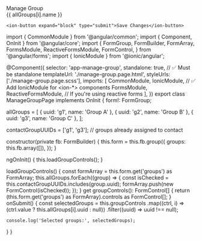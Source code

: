 <ion-header>
  <ion-toolbar>
    <ion-title>Manage Group</ion-title>
  </ion-toolbar>
</ion-header>

<ion-content>
  <form [formGroup]="form" (ngSubmit)="onSubmit()">
    <ion-list>
      <ion-item *ngFor="let group of groupControls; let i = index">
        <ion-label>{{ allGroups[i].name }}</ion-label>
        <ion-checkbox slot="end" [formControl]="group"></ion-checkbox>
      </ion-item>
    </ion-list>

    <ion-button expand="block" type="submit">Save Changes</ion-button>
  </form>
</ion-content>


import { CommonModule } from '@angular/common';
import { Component, OnInit } from '@angular/core';
import {
  FormGroup,
  FormBuilder,
  FormArray,
  FormsModule,
  ReactiveFormsModule,
  FormControl,
} from '@angular/forms';
import { IonicModule } from '@ionic/angular';

@Component({
  selector: 'app-manage-group',
  standalone: true, // ✅ Must be standalone
  templateUrl: './manage-group.page.html',
  styleUrls: ['./manage-group.page.scss'],
  imports: [
    CommonModule,
    IonicModule, // ✅ Add IonicModule for <ion-*> components
    FormsModule,
    ReactiveFormsModule, // If you're using reactive forms
  ],
})
export class ManageGroupPage implements OnInit {
  form!: FormGroup;

  allGroups = [
    { uuid: 'g1', name: 'Group A' },
    { uuid: 'g2', name: 'Group B' },
    { uuid: 'g3', name: 'Group C' },
  ];

  contactGroupUUIDs = ['g1', 'g3']; // groups already assigned to contact

  constructor(private fb: FormBuilder) {
    this.form = this.fb.group({
      groups: this.fb.array([]),
    });
  }

  ngOnInit() {
    this.loadGroupControls();
  }

  loadGroupControls() {
    const formArray = this.form.get('groups') as FormArray;
    this.allGroups.forEach((group) => {
      const isChecked = this.contactGroupUUIDs.includes(group.uuid);
      formArray.push(new FormControl(isChecked));
    });
  }
  get groupControls(): FormControl[] {
    return (this.form.get('groups') as FormArray).controls as FormControl[];
  }
  onSubmit() {
    const selectedGroups = this.groupControls
      .map((ctrl, i) => (ctrl.value ? this.allGroups[i].uuid : null))
      .filter((uuid) => uuid !== null);

    console.log('Selected groups:', selectedGroups);
  }
}
